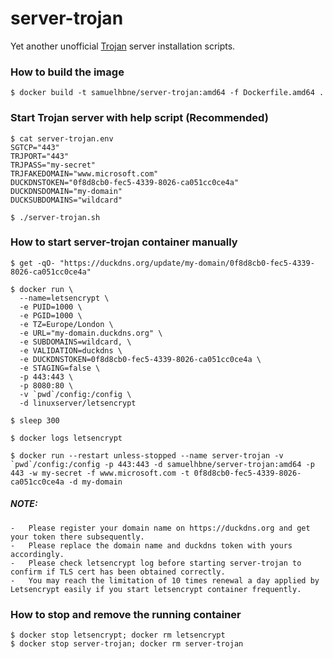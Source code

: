 # server-trojan
Yet another unofficial [Trojan](https://github.com/trojan-gfw/trojan) server installation scripts.

### How to build the image
```
$ docker build -t samuelhbne/server-trojan:amd64 -f Dockerfile.amd64 .
```

### Start Trojan server with help script (Recommended)
```
$ cat server-trojan.env
SGTCP="443"
TRJPORT="443"
TRJPASS="my-secret"
TRJFAKEDOMAIN="www.microsoft.com"
DUCKDNSTOKEN="0f8d8cb0-fec5-4339-8026-ca051cc0ce4a"
DUCKDNSDOMAIN="my-domain"
DUCKSUBDOMAINS="wildcard"

$ ./server-trojan.sh
```

### How to start server-trojan container manually

```
$ get -qO- "https://duckdns.org/update/my-domain/0f8d8cb0-fec5-4339-8026-ca051cc0ce4a"

$ docker run \
  --name=letsencrypt \
  -e PUID=1000 \
  -e PGID=1000 \
  -e TZ=Europe/London \
  -e URL="my-domain.duckdns.org" \
  -e SUBDOMAINS=wildcard, \
  -e VALIDATION=duckdns \
  -e DUCKDNSTOKEN=0f8d8cb0-fec5-4339-8026-ca051cc0ce4a \
  -e STAGING=false \
  -p 443:443 \
  -p 8080:80 \
  -v `pwd`/config:/config \
  -d linuxserver/letsencrypt

$ sleep 300

$ docker logs letsencrypt

$ docker run --restart unless-stopped --name server-trojan -v `pwd`/config:/config -p 443:443 -d samuelhbne/server-trojan:amd64 -p 443 -w my-secret -f www.microsoft.com -t 0f8d8cb0-fec5-4339-8026-ca051cc0ce4a -d my-domain
```
##### NOTE:
    -   Please register your domain name on https://duckdns.org and get your token there subsequently.
    -   Please replace the domain name and duckdns token with yours accordingly.
    -   Please check letsencrypt log before starting server-trojan to confirm if TLS cert has been obtained correctly.
    -   You may reach the limitation of 10 times renewal a day applied by Letsencrypt easily if you start letsencrypt container frequently.

### How to stop and remove the running container
```
$ docker stop letsencrypt; docker rm letsencrypt
$ docker stop server-trojan; docker rm server-trojan
```
